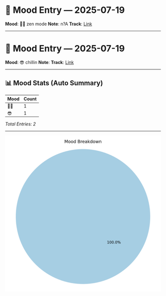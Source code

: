 # 🧠 Mood Entry — 2025-07-19
**Mood**: 🧘‍♂️ zen mode
**Note**: n?A
**Track**: [Link](https://music.apple.com/us/album/die-with-a-smile/1580118092?i=1580118094)

---

# 🧠 Mood Entry — 2025-07-19
**Mood**: 😎 chillin
**Note**: 
**Track**: [Link](https://music.apple.com/us/album/chihiro/1732431344?i=1732431353)

---

## 📊 Mood Stats (Auto Summary)

| Mood               | Count |
|--------------------|-------|
| 🧘‍♂️               |     1 |
| 😎                  |     1 |

_Total Entries: 2_

---

![Mood Chart](assets/mood-chart.png)

